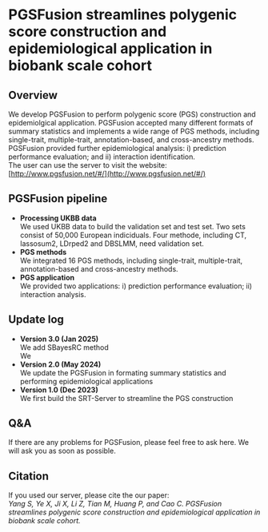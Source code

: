 # PGSFusion streamlines polygenic score construction and epidemiological application in biobank scale cohort <br>

## Overview
We develop PGSFusion to perform polygenic score (PGS) construction and epidemiolgical application. PGSFusion accepted many different formats of summary statistics and implements a wide range of PGS methods, including single-trait, multiple-trait, annotation-based, and cross-ancestry methods. PGSFusion provided further epidemiological analysis: i) prediction performance evaluation; and ii) interaction identification. <br>
The user can use the server to visit the website: [http://www.pgsfusion.net/#/](http://www.pgsfusion.net/#/)

## PGSFusion pipeline
+ <strong>Processing UKBB data</strong><br>
We used UKBB data to build the validation set and test set. Two sets consist of 50,000 European indiciduals. Four methode, including CT, lassosum2, LDrped2 and DBSLMM, need validation set. <br>
+ <strong>PGS methods</strong><br>
We integrated 16 PGS methods, including single-trait, multiple-trait, annotation-based and cross-ancestry methods. <br>
+ <strong>PGS application</strong><br>
We provided two applications: i) prediction performance evaluation; ii) interaction analysis. <br>


## Update log
+ <strong>Version 3.0 (Jan 2025)</strong><br>
We add SBayesRC method <br>
We 
+ <strong>Version 2.0 (May 2024)</strong><br>
We update the PGSFusion in formating summary statistics and performing epidemiological applications <br>
+ <strong>Version 1.0 (Dec 2023)</strong><br>
We first build the SRT-Server to streamline the PGS construction

## Q&A
If there are any problems for PGSFusion, please feel free to ask here. We will ask you as soon as possible. 

## Citation
If you used our server, please cite the our paper: <br>
<em> Yang S, Ye X, Ji X, Li Z, Tian M, Huang P, and Cao C. PGSFusion streamlines polygenic score construction and epidemiological application in biobank scale cohort. </em>
